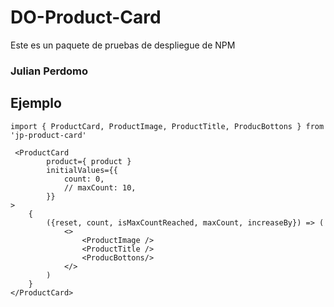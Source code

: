 # DO-Product-Card

Este es un paquete de pruebas de despliegue de NPM

### Julian Perdomo

## Ejemplo
```
import { ProductCard, ProductImage, ProductTitle, ProducBottons } from 'jp-product-card'
```

```
 <ProductCard
        product={ product }
        initialValues={{
            count: 0,
            // maxCount: 10,
        }}
>
    {
        ({reset, count, isMaxCountReached, maxCount, increaseBy}) => (
            <>
                <ProductImage />
                <ProductTitle />
                <ProducBottons/>
            </>
        )
    }
</ProductCard>
```